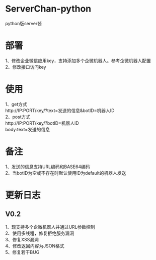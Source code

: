 # ServerChan-python
python版server酱
# 部署
1、修改企业微信应用key，支持添加多个企微机器人。参考企微机器人配置  
2、修改接口访问key
# 使用
1、get方式  
http://IP:PORT/key/?text=发送的信息&botID=机器人ID  
2、post方式  
http://IP:PORT/key/?botID=机器人ID  
body:text=发送的信息
# 备注
1、发送的信息支持URL编码和BASE64编码  
2、当botID为空或不存在时默认使用ID为default的机器人发送
# 更新日志
## V0.2  
1、现支持多个企微机器人并通过URL参数控制  
2、使用多线程，修复拒绝服务漏洞  
3、修复XSS漏洞  
4、修改返回内容为JSON格式  
5、修复若干BUG
